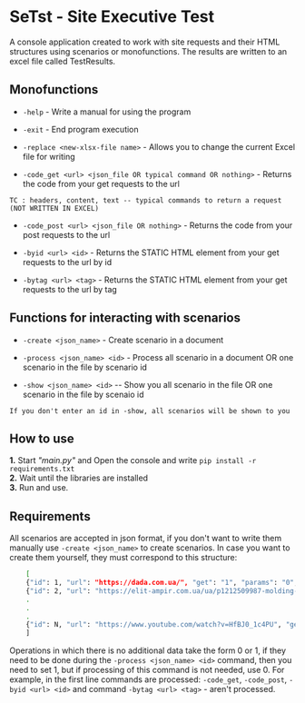 # SeTst - Site Executive Test

 A console application created to work with site requests and their HTML structures using scenarios or monofunctions. The results are written to an excel file called TestResults.


## Monofunctions

- `-help` - Write a manual for using the program

- `-exit` - End program execution

- `-replace <new-xlsx-file name>` - Allows you to change the current Excel file for writing

- `-code_get <url> <json_file OR typical command OR nothing>` - Returns the code from your get requests to the url
 
 `TC : headers, content, text -- typical commands to return a request (NOT WRITTEN IN EXCEL)`

- `-code_post <url> <json_file OR nothing>` - Returns the code from your post requests to the url

- `-byid <url> <id>` - Returns the STATIC HTML element from your get requests to the url by id

- `-bytag <url> <tag>` - Returns the STATIC HTML element from your get requests to the url by tag

## Functions for interacting with scenarios

- `-create <json_name>` - Create scenario in a document

- `-process <json_name> <id>` - Process all scenario in a document OR one scenario in the file by scenario id

- `-show <json_name> <id>` -- Show you all scenario in the file OR one scenario in the file by scenaio id

 `If you don't enter an id in -show, all scenarios will be shown to you`

## How to use
**1.** Start *"main.py"* and Open the console and write `pip install -r requirements.txt`     
**2.** Wait until the libraries are installed     
**3.** Run and use.

## Requirements

All scenarios are accepted in json format, if you don't want to write them manually use `-create <json_name>` to create scenarios. In case you want to create them yourself, they must correspond to this structure:

```bash
    [
    {"id": 1, "url": "https://dada.com.ua/", "get": "1", "params": "0", "post": "1", "data": "0", "htmlid": "op-er-t", "htmltag": "p"},
    {"id": 2, "url": "https://elit-ampir.com.ua/ua/p1212509987-molding-home-decor.html", "get": "0", "params": "0", "post": "0", "data": "0", "htmlid": "tr-op", "htmltag": "a"},
    .
    .
    .
    {"id": N, "url": "https://www.youtube.com/watch?v=HfBJ0_1c4PU", "get": "1", "params": "0", "post": "0", "data": "0", "htmlid": "0", "htmltag": "div"}
    ]
```

Operations in which there is no additional data take the form 0 or 1, if they need to be done during the `-process <json_name> <id>` command, then you need to set 1, but if processing of this command is not needed, use 0. For example, in the first line commands are processed: `-code_get`, `-code_post`, `-byid <url> <id>` and command `-bytag <url> <tag>` - aren't processed.

